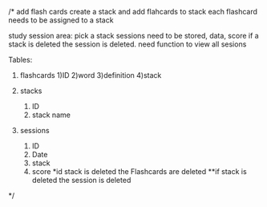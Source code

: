 /*
add flash cards
create  a stack and add flahcards to stack
    each flashcard needs to be assigned to a stack

study session area:
    pick a stack
    sessions  need to be stored, data, score
    if a stack is deleted the session is deleted.
    need function to view all sesions

Tables:
1) flashcards
    1)ID
    2)word
    3)definition
    4)stack

2) stacks
    1) ID
    2) stack name

3) sessions
    1) ID
    2) Date
    3) stack
    4) score
*id stack is deleted the Flashcards are deleted
**if stack is deleted the session is deleted


*/